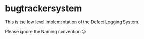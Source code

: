 # bugtrackersystem
This is the low level implementation of the Defect Logging System.

Please ignore the Naming convention 😉

